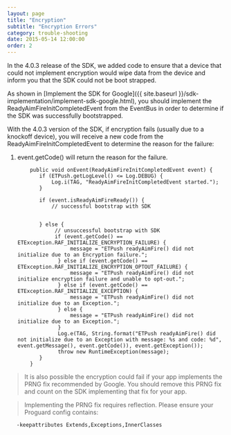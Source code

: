 ```yaml
---
layout: page
title: "Encryption"
subtitle: "Encryption Errors"
category: trouble-shooting
date: 2015-05-14 12:00:00
order: 2
---
```

In the 4.0.3 release of the SDK, we added code to ensure that a device that could not implement encryption would wipe data from the device and inform you that the SDK could not be boot strapped.

As shown in [Implement the SDK for Google]({{ site.baseurl }}/sdk-implementation/implement-sdk-google.html), you should implement the ReadyAimFireInitCompletedEvent from the EventBus in order to determine if the SDK was successfully bootstrapped.

With the 4.0.3 version of the SDK, if encryption fails (usually due to a knockoff device), you will receive a new code from the ReadyAimFireInitCompletedEvent to determine the reason for the failure:

   1.  event.getCode() will return the reason for the failure. 
   
       ~~~
           public void onEvent(ReadyAimFireInitCompletedEvent event) {
              if (ETPush.getLogLevel() <= Log.DEBUG) {
                  Log.i(TAG, "ReadyAimFireInitCompletedEvent started.");
              }
       
              if (event.isReadyAimFireReady()) {
        	      // successful bootstrap with SDK	
       
       
              } else {
        	       // unsuccessful bootstrap with SDK	
                   if (event.getCode() == ETException.RAF_INITIALIZE_ENCRYPTION_FAILURE) {
                        message = "ETPush readyAimFire() did not initialize due to an Encryption failure.";
                    } else if (event.getCode() == ETException.RAF_INITIALIZE_ENCRYPTION_OPTOUT_FAILURE) {
                        message = "ETPush readyAimFire() did not initialize encryption failure and unable to opt-out.";
                    } else if (event.getCode() == ETException.RAF_INITIALIZE_EXCEPTION) {
                        message = "ETPush readyAimFire() did not initialize due to an Exception.";
                    } else {
                        message = "ETPush readyAimFire() did not initialize due to an Exception.";
                    }
                    Log.e(TAG, String.format("ETPush readyAimFire() did not initialize due to an Exception with message: %s and code: %d", event.getMessage(), event.getCode()), event.getException());
                    throw new RuntimeException(message);
              }
           }
       ~~~

> It is also possible the encryption could fail if your app implements the PRNG fix recommended by Google.  You should remove this PRNG fix and count on the SDK implementing that fix for your app.

> Implementing the PRNG fix requires reflection.  Please ensure your Proguard config contains:

~~~
   -keepattributes Extends,Exceptions,InnerClasses

~~~